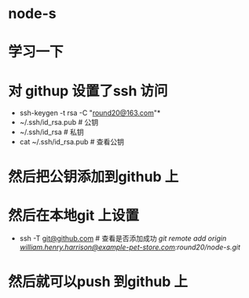 # node-s
# 学习一下
# 对 githup 设置了ssh 访问
* ssh-keygen -t rsa -C "round20@163.com"*
* ~/.ssh/id_rsa.pub    # 公钥
* ~/.ssh/id_rsa        # 私钥
* cat  ~/.ssh/id_rsa.pub   # 查看公钥
# 然后把公钥添加到github 上
# 然后在本地git 上设置
*  ssh -T git@github.com # 查看是否添加成功
*git remote add origin william.henry.harrison@example-pet-store.com:round20/node-s.git*
# 然后就可以push 到github 上
